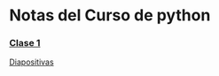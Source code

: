 # Notas del Curso de python




### [Clase 1](https://nbviewer.jupyter.org/github/ja-vazquez/Python_compendium/blob/master/Python/iPython.ipynb)

[Diapositivas](https://github.com/ja-vazquez/python_cinves/blob/master/python%20course.pdf)